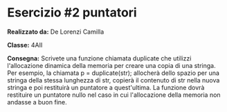 # Esercizio #2 puntatori

**Realizzato da:** De Lorenzi Camilla

**Classe:** 4AII

**Consegna:** Scrivete una funzione chiamata duplicate che utilizzi l'allocazione dinamica
della memoria per creare una copia di una stringa. Per esempio, la chiamata
p = duplicate(str);
allocherà dello spazio per una stringa della stessa lunghezza di str, copierà il
contenuto di str nella nuova stringa e poi restituirà un puntatore a quest'ultima.
La funzione dovrà restituire un puntatore nullo nel caso in cui l'allocazione
della memoria non andasse a buon fine.